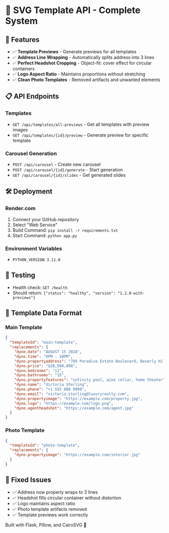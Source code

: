 # 🎨 SVG Template API - Complete System

## 🚀 Features
- ✅ **Template Previews** - Generate previews for all templates
- ✅ **Address Line Wrapping** - Automatically splits address into 3 lines
- ✅ **Perfect Headshot Cropping** - Object-fit: cover effect for circular containers
- ✅ **Logo Aspect Ratio** - Maintains proportions without stretching
- ✅ **Clean Photo Templates** - Removed artifacts and unwanted elements

## 📋 API Endpoints

### Templates
- `GET /api/templates/all-previews` - Get all templates with preview images
- `GET /api/templates/{id}/preview` - Generate preview for specific template

### Carousel Generation
- `POST /api/carousel` - Create new carousel
- `POST /api/carousel/{id}/generate` - Start generation
- `GET /api/carousel/{id}/slides` - Get generated slides

## 🛠️ Deployment

### Render.com
1. Connect your GitHub repository
2. Select "Web Service"
3. Build Command: `pip install -r requirements.txt`
4. Start Command: `python app.py`

### Environment Variables
- `PYTHON_VERSION`: `3.11.0`

## 🧪 Testing
- Health check: `GET /health`
- Should return: `{"status": "healthy", "version": "1.2.0-with-previews"}`

## 📝 Template Data Format

### Main Template
```json
{
  "templateId": "main-template",
  "replacements": {
    "dyno.date": "AUGUST 15 2028",
    "dyno.time": "6PM - 10PM",
    "dyno.propertyaddress": "789 Paradise Estate Boulevard, Beverly Hills, CA 90210",
    "dyno.price": "$28,500,000",
    "dyno.bedrooms": "11",
    "dyno.bathrooms": "15",
    "dyno.propertyfeatures": "infinity pool, wine cellar, home theater",
    "dyno.name": "Victoria Sterling",
    "dyno.phone": "+1 555 888 9999",
    "dyno.email": "victoria.sterling@luxuryrealty.com",
    "dyno.propertyimage": "https://example.com/property.jpg",
    "dyno.logo": "https://example.com/logo.png",
    "dyno.agentheadshot": "https://example.com/agent.jpg"
  }
}
```

### Photo Template
```json
{
  "templateId": "photo-template",
  "replacements": {
    "dyno.propertyimage": "https://example.com/interior.jpg"
  }
}
```

## 🎯 Fixed Issues
- ✅ Address now properly wraps to 3 lines
- ✅ Headshot fills circular container without distortion
- ✅ Logo maintains aspect ratio
- ✅ Photo template artifacts removed
- ✅ Template previews work correctly

Built with Flask, Pillow, and CairoSVG 🚀

